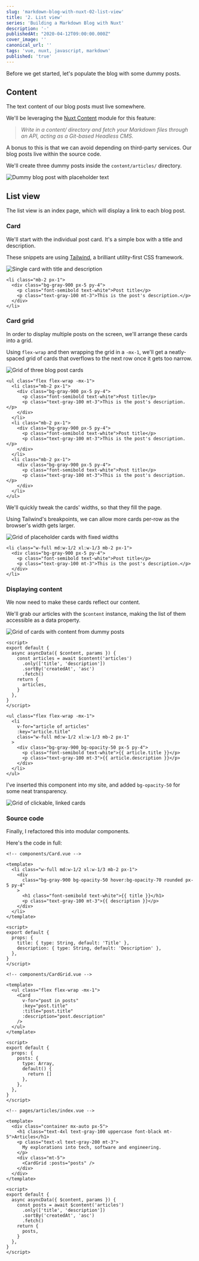 ```yaml
---
slug: 'markdown-blog-with-nuxt-02-list-view'
title: '2. List view'
series: 'Building a Markdown Blog with Nuxt'
description: '-'
publishedAt: "2020-04-12T09:00:00.000Z"
cover_image: ''
canonical_url: ''
tags: 'vue, nuxt, javascript, markdown'
published: 'true'
---
```


Before we get started, let's populate the blog with some dummy posts.

## Content

The text content of our blog posts must live somewhere.

We'll be leveraging the [Nuxt Content](https://content.nuxtjs.org/) module for this feature:

> *Write in a content/ directory and fetch your Markdown files through an API, acting as a Git-based Headless CMS.*

A bonus to this is that we can avoid depending on third-party services. Our blog posts live within the source code.

We'll create three dummy posts inside the `content/articles/` directory.

![Dummy blog post with placeholder text](https://dev-to-uploads.s3.amazonaws.com/uploads/articles/f299uo7qekstatbf7fma.png)

## List view

The list view is an index page, which will display a link to each blog post.

### Card

We'll start with the individual post card. It's a simple box with a title and description.

These snippets are using [Tailwind](https://tailwindcss.com/), a brilliant utility-first CSS framework.

![Single card with title and description](https://dev-to-uploads.s3.amazonaws.com/uploads/articles/8p16izzw0ktzpqbq2o6j.png)

```vue
<li class="mb-2 px-1">
  <div class="bg-gray-900 px-5 py-4">
    <p class="font-semibold text-white">Post title</p>
    <p class="text-gray-100 mt-3">This is the post's description.</p>
  </div>
</li>
```

### Card grid

In order to display multiple posts on the screen, we'll arrange these cards into a grid. 

Using `flex-wrap` and then wrapping the grid in a `-mx-1`, we'll get a neatly-spaced grid of cards that overflows to the next row once it gets too narrow.

![Grid of three blog post cards](https://dev-to-uploads.s3.amazonaws.com/uploads/articles/d0enckfg18xnt11t6d6a.png)

```vue
<ul class="flex flex-wrap -mx-1">
  <li class="mb-2 px-1">
    <div class="bg-gray-900 px-5 py-4">
      <p class="font-semibold text-white">Post title</p>
      <p class="text-gray-100 mt-3">This is the post's description.</p>
    </div>
  </li>
  <li class="mb-2 px-1">
    <div class="bg-gray-900 px-5 py-4">
      <p class="font-semibold text-white">Post title</p>
      <p class="text-gray-100 mt-3">This is the post's description.</p>
    </div>
  </li>
  <li class="mb-2 px-1">
    <div class="bg-gray-900 px-5 py-4">
      <p class="font-semibold text-white">Post title</p>
      <p class="text-gray-100 mt-3">This is the post's description.</p>
    </div>
  </li>
</ul>
```

We'll quickly tweak the cards' widths, so that they fill the page.

Using Tailwind's breakpoints, we can allow more cards per-row as the browser's width gets larger.

![Grid of placeholder cards with fixed widths](https://dev-to-uploads.s3.amazonaws.com/uploads/articles/0l4vy4an8yjf4ihjc1pn.png)

```vue
<li class="w-full md:w-1/2 xl:w-1/3 mb-2 px-1">
  <div class="bg-gray-900 px-5 py-4">
    <p class="font-semibold text-white">Post title</p>
    <p class="text-gray-100 mt-3">This is the post's description.</p>
  </div>
</li>
```

### Displaying content

We now need to make these cards reflect our content.

We'll grab our articles with the `$content` instance, making the list of them accessible as a data property.

![Grid of cards with content from dummy posts](https://dev-to-uploads.s3.amazonaws.com/uploads/articles/27ajo0u8eiig7amh7d20.png)

```vue
<script>
export default {
  async asyncData({ $content, params }) {
    const articles = await $content('articles')
      .only(['title', 'description'])
      .sortBy('createdAt', 'asc')
      .fetch()
    return {
      articles,
    }
  },
}
</script>
```

```vue
<ul class="flex flex-wrap -mx-1">
  <li
    v-for="article of articles"
    :key="article.title"
    class="w-full md:w-1/2 xl:w-1/3 mb-2 px-1"
  >
    <div class="bg-gray-900 bg-opacity-50 px-5 py-4">
      <p class="font-semibold text-white">{{ article.title }}</p>
      <p class="text-gray-100 mt-3">{{ article.description }}</p>
    </div>
  </li>
</ul>
```

I've inserted this component into my site, and added `bg-opacity-50` for some neat transparency.

![Grid of clickable, linked cards](https://dev-to-uploads.s3.amazonaws.com/uploads/articles/5kl9zob3hwi4obh2o609.png)

### Source code

Finally, I refactored this into modular components.

Here's the code in full:

```vue
<!-- components/Card.vue -->

<template>
  <li class="w-full md:w-1/2 xl:w-1/3 mb-2 px-1">
    <div
      class="bg-gray-900 bg-opacity-50 hover:bg-opacity-70 rounded px-5 py-4"
    >
      <h1 class="font-semibold text-white">{{ title }}</h1>
      <p class="text-gray-100 mt-3">{{ description }}</p>
    </div>
  </li>
</template>

<script>
export default {
  props: {
    title: { type: String, default: 'Title' },
    description: { type: String, default: 'Description' },
  },
}
</script>
```

```vue
<!-- components/CardGrid.vue -->

<template>
  <ul class="flex flex-wrap -mx-1">
    <Card
      v-for="post in posts"
      :key="post.title"
      :title="post.title"
      :description="post.description"
    />
  </ul>
</template>

<script>
export default {
  props: {
    posts: {
      type: Array,
      default() {
        return []
      },
    },
  },
}
</script>
```

```vue
<!-- pages/articles/index.vue -->

<template>
  <div class="container mx-auto px-5">
    <h1 class="text-4xl text-gray-100 uppercase font-black mt-5">Articles</h1>
    <p class="text-xl text-gray-200 mt-3">
      My explorations into tech, software and engineering.
    </p>
    <div class="mt-5">
      <CardGrid :posts="posts" />
    </div>
  </div>
</template>

<script>
export default {
  async asyncData({ $content, params }) {
    const posts = await $content('articles')
      .only(['title', 'description'])
      .sortBy('createdAt', 'asc')
      .fetch()
    return {
      posts,
    }
  },
}
</script>
```
